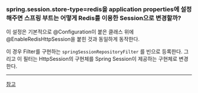 ### spring.session.store-type=redis을 application properties에 설정해주면 스프링 부트는 어떻게 Redis를 이용한 Session으로 변경할까?
    
이 설정은 기본적으로 @Configuration이 붙은 클래스 위에 @EnableRedisHttpSession을 붙힌 것과 동일하게 동작한다.

이 경우 Filter를 구현하는 `springSessionRepositoryFilter` 를 빈으로 등록한다. 그리고 이 필터는 HttpSession의 구현체를 Spring Session이 제공하는 구현체로 변경한다.

---

[참고](https://docs.spring.io/spring-session/docs/2.5.6/reference/html5/guides/boot-redis.html#:~:text=Session%20store%20type.-,Under%20the%20hood%2C,-Spring%20Boot%20applies)
